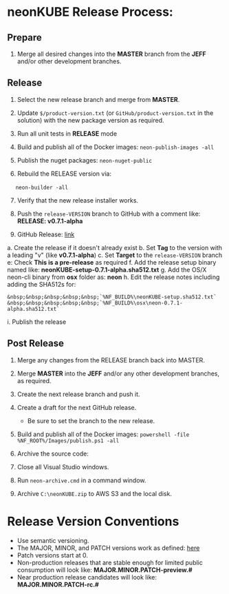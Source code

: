 # neonKUBE Release Process:

## Prepare

1. Merge all desired changes into the **MASTER** branch from the **JEFF** and/or other development branches.

## Release 

1. Select the new release branch and merge from **MASTER**.

2. Update `$/product-version.txt` (or `GitHub/product-version.txt` in the solution) with the 
   new package version as required.

3. Run all unit tests in **RELEASE** mode

4. Build and publish all of the Docker images: `neon-publish-images -all`

5. Publish the nuget packages: `neon-nuget-public`

6. Rebuild the RELEASE version via:

&nbsp;&nbsp;&nbsp;&nbsp;&nbsp;`neon-builder -all`

7. Verify that the new release installer works.

8. Push the `release-VERSION` branch to GitHub with a comment like: **RELEASE: v0.7.1-alpha**

9. GitHub Release: [link](https://help.github.com/articles/creating-releases/)

  a. Create the release if it doesn't already exist
  b. Set **Tag** to the version with a leading "v" (like **v0.7.1-alpha**)
  c. Set **Target** to the `release-VERSION` branch
  e: Check **This is a pre-release** as required
  f. Add the release setup binary named like: **neonKUBE-setup-0.7.1-alpha.sha512.txt**
  g. Add the OS/X neon-cli binary from **osx** folder as: **neon**
  h. Edit the release notes including adding the SHA512s for:

    &nbsp;&nbsp;&nbsp;&nbsp;&nbsp;`%NF_BUILD%\neonKUBE-setup.sha512.txt`
    &nbsp;&nbsp;&nbsp;&nbsp;&nbsp;`%NF_BUILD%\osx\neon-0.7.1-alpha.sha512.txt`

  i. Publish the release

## Post Release

1. Merge any changes from the RELEASE branch back into MASTER.

2. Merge **MASTER** into the **JEFF** and/or any other development branches, as required.

3. Create the next release branch and push it.

4. Create a draft for the next GitHub release.

    * Be sure to set the branch to the new release.

5. Build and publish all of the Docker images: `powershell -file %NF_ROOT%/Images/publish.ps1 -all`

6. Archive the source code:

  1. Close all Visual Studio windows.
  2. Run `neon-archive.cmd` in a command window.
  3. Archive `C:\neonKUBE.zip` to AWS S3 and the local disk.

 # Release Version Conventions

* Use semantic versioning.
* The MAJOR, MINOR, and PATCH versions work as defined: [here](https://semver.org/)
* Patch versions start at 0.
* Non-production releases that are stable enough for limited public consumption will look like: **MAJOR.MINOR.PATCH-preview.#**
* Near production release candidates will look like: **MAJOR.MINOR.PATCH-rc.#**
